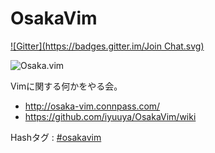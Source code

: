 OsakaVim
========
[![Gitter](https://badges.gitter.im/Join Chat.svg)](https://gitter.im/iyuuya/OsakaVim?utm_source=badge&utm_medium=badge&utm_campaign=pr-badge&utm_content=badge)

![Osaka.vim](https://raw.githubusercontent.com/iyuuya/OsakaVim/master/logo/osaka-vim.jpg "Osaka.vim")

Vimに関する何かをやる会。  

* http://osaka-vim.connpass.com/
* https://github.com/iyuuya/OsakaVim/wiki

Hashタグ : [#osakavim](https://twitter.com/hashtag/osakavim "#osakavim")
